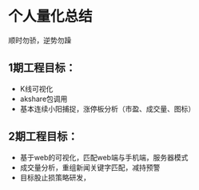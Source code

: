 

# 个人量化总结

顺时勿骄，逆势勿躁

## 1期工程目标：
- K线可视化
- akshare包调用
- 基本连续小阳捕捉，涨停板分析（市盈、成交量、图标）



## 2期工程目标：
- 基于web的可视化，匹配web端与手机端，服务器模式
- 成交量分析，重组新闻关键字匹配，减持预警
- 目标股止损策略研发，

